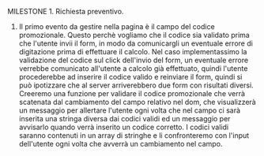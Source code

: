 MILESTONE 1. Richiesta preventivo.

1. Il primo evento da gestire nella pagina è il campo del codice promozionale. Questo perchè vogliamo che il codice sia validato prima che l'utente invii il form, in modo da comunicargli un eventuale errore di digitazione prima di effettuare il calcolo.
Nel caso implementassimo la validazione del codice sul click dell'invio del form, un eventuale errore verrebbe comunicato all'utente a calcolo già effettuato, quindi l'utente procederebbe ad inserire il codice valido e reinviare il form, quindi si può ipotizzare che al server arriverebbero due form con risultati diversi.
Creeremo una funzione per validare il codice promozionale che verrà scatenata dal cambiamento del campo relativo nel dom, che visualizzerà un messaggio per allertare l'utente ogni volta che nel campo ci sarà inserita una stringa diversa dai codici validi ed un messaggio per avvisarlo quando verrà inserito un codice corretto.
I codici validi saranno contenuti in un array di stringhe e li confronteremo con l'input dell'utente ogni volta che avverrà un cambiamento nel campo.